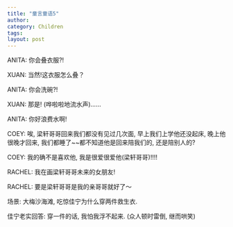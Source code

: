 ```yaml
---
title: "童言童语5"
author:
category: Children
tags: 
layout: post
---
```

ANITA: 你会叠衣服?!

XUAN: 当然!这衣服怎么叠？

ANITA: 你会洗碗?!

XUAN: 那是! (哗啦啦地流水声)……

ANITA: 你好浪费水啊!

COEY: 唉, 梁轩哥哥回来我们都没有见过几次面, 早上我们上学他还没起床, 晚上他很晚才回来, 我们都睡了~~都不知道他是回来陪我们的, 还是陪别人的? 

COEY: 我的确不是喜欢他, 我是很爱很爱他(梁轩哥哥)!!!!

RACHEL: 我在画梁轩哥哥未来的女朋友!

RACHEL: 要是梁轩哥哥是我的亲哥哥就好了～

场景: 大梅沙海滩, 吃惊佳宁为什么穿两件救生衣.

佳宁老实回答: 穿一件的话, 我怕我浮不起来. (众人顿时雷倒, 继而哄笑)

